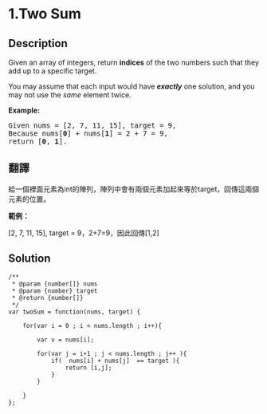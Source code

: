 <h1>1.Two Sum</h1>

<h2>Description</h2>
<p>Given an array of integers, return <b>indices</b> of the two numbers such that they add up to a specific target.</p>
<p>You may assume that each input would have <b><i>exactly</i></b> one solution, and you may not use the <i>same</i> element twice.</p>
<p><b>Example:</b><br></p>

<pre>
Given nums = [2, 7, 11, 15], target = 9,
Because nums[<b>0</b>] + nums[<b>1</b>] = 2 + 7 = 9,
return [<b>0</b>, <b>1</b>].
</pre>

<h2>翻譯</h2>

<p>給一個裡面元素為int的陣列，陣列中會有兩個元素加起來等於target，回傳這兩個元素的位置。</p>
<p><b>範例：</b></p>
<p>[2, 7, 11, 15], target = 9，2+7=9，因此回傳[1,2]</p>

<h2>Solution</h2>

<pre><code>/**
 * @param {number[]} nums
 * @param {number} target
 * @return {number[]}
 */
var twoSum = function(nums, target) {

    for(var i = 0 ; i &lt; nums.length ; i++){
    
        var v = nums[i];

        for(var j = i+1 ; j &lt; nums.length ; j++ ){
            if(  nums[i] + nums[j]  == target ){
                return [i,j];
            }
        }

    }
};
</code></pre>
